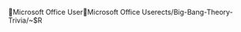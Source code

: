Microsoft Office User                                 M i c r o s o f t   O f f i c e   U s e r   e c t s / B i g - B a n g - T h e o r y - T r i v i a / ~ $ R 